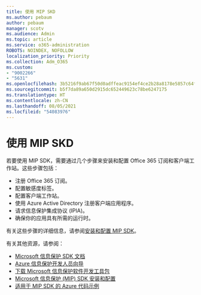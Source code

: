 ```yaml
---
title: 使用 MIP SKD
ms.author: pebaum
author: pebaum
manager: scotv
ms.audience: Admin
ms.topic: article
ms.service: o365-administration
ROBOTS: NOINDEX, NOFOLLOW
localization_priority: Priority
ms.collection: Adm_O365
ms.custom:
- "9002266"
- "5631"
ms.openlocfilehash: 3b5216f9ab67f50d0adffeac9154ef4ce2b28a8178e5857c64fbbd78884d77b6
ms.sourcegitcommit: b5f7da89a650d2915dc652449623c78be6247175
ms.translationtype: HT
ms.contentlocale: zh-CN
ms.lasthandoff: 08/05/2021
ms.locfileid: "54083976"
---
```

# <a name="using-mip-skd"></a>使用 MIP SKD

若要使用 MIP SDK，需要通过几个步骤来安装和配置 Office 365 订阅和客户端工作站。这些步骤包括：

- 注册 Office 365 订阅。
- 配置敏感度标签。
- 配置客户端工作站。
- 使用 Azure Active Directory 注册客户端应用程序。
- 请求信息保护集成协议 (IPIA)。
- 确保你的应用具有所需的运行时。

有关这些步骤的详细信息，请参阅[安装和配置 MIP SDK](https://docs.microsoft.com/information-protection/develop/setup-configure-mip)。

有关其他资源，请参阅：

- [Microsoft 信息保护 SDK 文档](https://docs.microsoft.com/information-protection/develop/)
- [Azure 信息保护开发人员向导](https://docs.microsoft.com/azure/information-protection/develop/developers-guide)
- [下载 Microsoft 信息保护软件开发工具包](https://www.microsoft.com/download/details.aspx?id=57392)
- [Microsoft 信息保护 (MIP) SDK 安装和配置](https://docs.microsoft.com/information-protection/develop/setup-configure-mip)
- [适用于 MIP SDK 的 Azure 代码示例](https://azure.microsoft.com/resources/samples/?sort=0&term=mipsdk)
